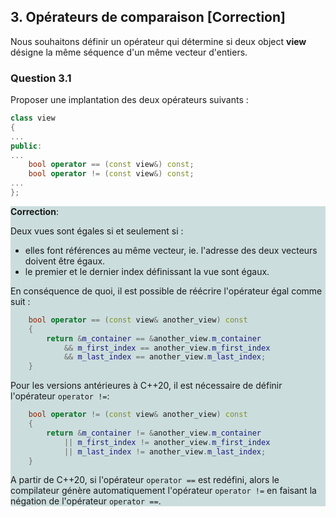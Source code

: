 ## 3. Opérateurs de comparaison [Correction]

Nous souhaitons définir un opérateur qui détermine si deux object **view** désigne la même séquence d'un même vecteur d'entiers.

### Question 3.1

Proposer une implantation des deux opérateurs suivants :

```cpp
class view
{
...
public:
...
    bool operator == (const view&) const;
    bool operator != (const view&) const;
...
};
```

<div style="background-color:#cdd">

**Correction**:

Deux vues sont égales si et seulement si :

* elles font références au même vecteur, ie. l'adresse des deux vecteurs doivent être égaux.
* le premier et le dernier index définissant la vue sont égaux.

En conséquence de quoi, il est possible de réécrire l'opérateur égal comme suit :

```cpp
    bool operator == (const view& another_view) const
    {
        return &m_container == &another_view.m_container 
            && m_first_index == another_view.m_first_index
            && m_last_index == another_view.m_last_index;
    }
```

Pour les versions antérieures à C++20, il est nécessaire de définir l'opérateur `operator !=`:

```cpp
    bool operator != (const view& another_view) const
    {
        return &m_container != &another_view.m_container 
            || m_first_index != another_view.m_first_index
            || m_last_index != another_view.m_last_index;
    }
```

A partir de C++20, si l'opérateur `operator ==` est redéfini, alors le compilateur génère automatiquement l'opérateur `operator !=` en faisant la négation de l'opérateur `operator ==`.

</div>
